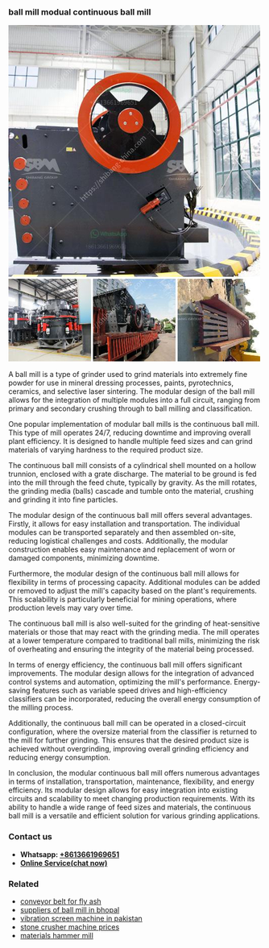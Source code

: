 <h3>ball mill modual continuous ball mill</h3><img src='1708497241.jpg' alt=''><p>A ball mill is a type of grinder used to grind materials into extremely fine powder for use in mineral dressing processes, paints, pyrotechnics, ceramics, and selective laser sintering. The modular design of the ball mill allows for the integration of multiple modules into a full circuit, ranging from primary and secondary crushing through to ball milling and classification.</p><p>One popular implementation of modular ball mills is the continuous ball mill. This type of mill operates 24/7, reducing downtime and improving overall plant efficiency. It is designed to handle multiple feed sizes and can grind materials of varying hardness to the required product size.</p><p>The continuous ball mill consists of a cylindrical shell mounted on a hollow trunnion, enclosed with a grate discharge. The material to be ground is fed into the mill through the feed chute, typically by gravity. As the mill rotates, the grinding media (balls) cascade and tumble onto the material, crushing and grinding it into fine particles.</p><p>The modular design of the continuous ball mill offers several advantages. Firstly, it allows for easy installation and transportation. The individual modules can be transported separately and then assembled on-site, reducing logistical challenges and costs. Additionally, the modular construction enables easy maintenance and replacement of worn or damaged components, minimizing downtime.</p><p>Furthermore, the modular design of the continuous ball mill allows for flexibility in terms of processing capacity. Additional modules can be added or removed to adjust the mill's capacity based on the plant's requirements. This scalability is particularly beneficial for mining operations, where production levels may vary over time.</p><p>The continuous ball mill is also well-suited for the grinding of heat-sensitive materials or those that may react with the grinding media. The mill operates at a lower temperature compared to traditional ball mills, minimizing the risk of overheating and ensuring the integrity of the material being processed.</p><p>In terms of energy efficiency, the continuous ball mill offers significant improvements. The modular design allows for the integration of advanced control systems and automation, optimizing the mill's performance. Energy-saving features such as variable speed drives and high-efficiency classifiers can be incorporated, reducing the overall energy consumption of the milling process.</p><p>Additionally, the continuous ball mill can be operated in a closed-circuit configuration, where the oversize material from the classifier is returned to the mill for further grinding. This ensures that the desired product size is achieved without overgrinding, improving overall grinding efficiency and reducing energy consumption.</p><p>In conclusion, the modular continuous ball mill offers numerous advantages in terms of installation, transportation, maintenance, flexibility, and energy efficiency. Its modular design allows for easy integration into existing circuits and scalability to meet changing production requirements. With its ability to handle a wide range of feed sizes and materials, the continuous ball mill is a versatile and efficient solution for various grinding applications.</p><h3>Contact us</h3><ul><li><strong>Whatsapp:&nbsp;<a href="https://wa.me/8613661969651">+8613661969651</a></strong></li><li><a href="https://swt.shibang-china.com/?git&amp;zhl&amp;ball mill modual continuous ball mill"><strong>Online Service(chat now)</strong></a></li></ul><h3>Related</h3><ul><li><a href='conveyor belt for fly ash.md'>conveyor belt for fly ash</a></li><li><a href='suppliers of ball mill in bhopal.md'>suppliers of ball mill in bhopal</a></li><li><a href='vibration screen machine in pakistan.md'>vibration screen machine in pakistan</a></li><li><a href='stone crusher machine prices.md'>stone crusher machine prices</a></li><li><a href='materials hammer mill.md'>materials hammer mill</a></li></ul>